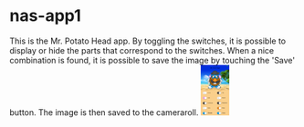 # nas-app1

This is the Mr. Potato Head app. 
By toggling the switches, it is possible to display or hide the parts that correspond to the switches.
When a nice combination is found, it is possible to save the image by touching the 'Save' button.
The image is then saved to the cameraroll.
<img src="https://github.com/meltjh/nas-app1/raw/master/doc/mrpotatohead.png" width="50">
